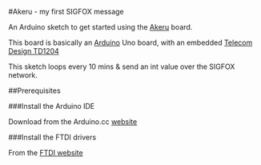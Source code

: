 #Akeru - my first SIGFOX message

An Arduino sketch to get started using the [Akeru](http://akeru.cc) board.  

This board is basically an [Arduino](http://arduino.cc) Uno board, with an embedded [Telecom Design TD1204](https://developers.insgroup.fr/cloud-on-chip/td1204/index.html)

This sketch loops every 10 mins & send an int value over the SIGFOX network.


##Prerequisites

###Install the Arduino IDE

Download from the Arduino.cc [website](http://www.arduino.cc/en/Main/Software)

###Install the FTDI drivers

From the [FTDI website](http://www.ftdichip.com/Drivers/D2XX.htm)


